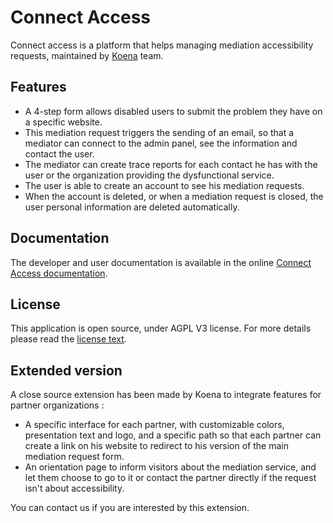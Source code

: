 # Connect Access

Connect access is a platform that helps managing mediation accessibility requests, maintained by [Koena](https://koena.net) team.

## Features

- A 4-step form allows disabled users to submit the problem they have on a specific website.
- This mediation request triggers the sending of an email, so that a mediator can connect to the admin panel, see the information and contact the user.
- The mediator can create trace reports for each contact he has with the user or the organization providing the dysfunctional service.
- The user is able to create an account to see his mediation requests.
- When the account is deleted, or when a mediation request is closed, the user personal information are deleted automatically.

## Documentation

The developer and user documentation is available in the online [Connect Access documentation](https://connectaccess.org/docs/introduction).

## License

This application is open source, under AGPL V3 license. For more details please read the [license text](LICENSE).

## Extended version

A close source extension has been made by Koena to integrate features for partner organizations :

- A specific interface for each partner, with customizable colors, presentation text and logo, and a specific path so that each partner can create a link on his website to redirect to his version of the main mediation request form.
- An orientation page to inform visitors about the mediation service, and let them choose to go to it or contact the partner directly if the request isn't about accessibility.

You can contact us if you are interested by this extension.
